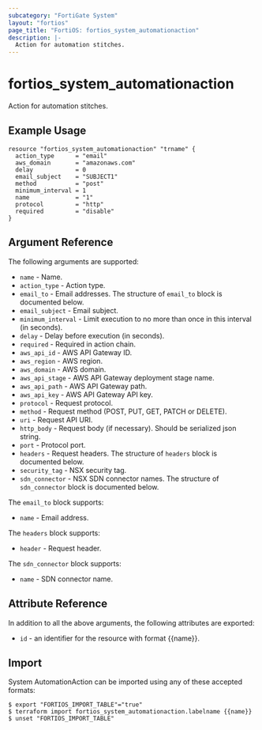 ```yaml
---
subcategory: "FortiGate System"
layout: "fortios"
page_title: "FortiOS: fortios_system_automationaction"
description: |-
  Action for automation stitches.
---
```


# fortios_system_automationaction
Action for automation stitches.

## Example Usage

```hcl
resource "fortios_system_automationaction" "trname" {
  action_type      = "email"
  aws_domain       = "amazonaws.com"
  delay            = 0
  email_subject    = "SUBJECT1"
  method           = "post"
  minimum_interval = 1
  name             = "1"
  protocol         = "http"
  required         = "disable"
}
```

## Argument Reference

The following arguments are supported:

* `name` - Name.
* `action_type` - Action type.
* `email_to` - Email addresses. The structure of `email_to` block is documented below.
* `email_subject` - Email subject.
* `minimum_interval` - Limit execution to no more than once in this interval (in seconds).
* `delay` - Delay before execution (in seconds).
* `required` - Required in action chain.
* `aws_api_id` - AWS API Gateway ID.
* `aws_region` - AWS region.
* `aws_domain` - AWS domain.
* `aws_api_stage` - AWS API Gateway deployment stage name.
* `aws_api_path` - AWS API Gateway path.
* `aws_api_key` - AWS API Gateway API key.
* `protocol` - Request protocol.
* `method` - Request method (POST, PUT, GET, PATCH or DELETE).
* `uri` - Request API URI.
* `http_body` - Request body (if necessary). Should be serialized json string.
* `port` - Protocol port.
* `headers` - Request headers. The structure of `headers` block is documented below.
* `security_tag` - NSX security tag.
* `sdn_connector` - NSX SDN connector names. The structure of `sdn_connector` block is documented below.

The `email_to` block supports:

* `name` - Email address.

The `headers` block supports:

* `header` - Request header.

The `sdn_connector` block supports:

* `name` - SDN connector name.


## Attribute Reference

In addition to all the above arguments, the following attributes are exported:
* `id` - an identifier for the resource with format {{name}}.

## Import

System AutomationAction can be imported using any of these accepted formats:
```
$ export "FORTIOS_IMPORT_TABLE"="true"
$ terraform import fortios_system_automationaction.labelname {{name}}
$ unset "FORTIOS_IMPORT_TABLE"
```
